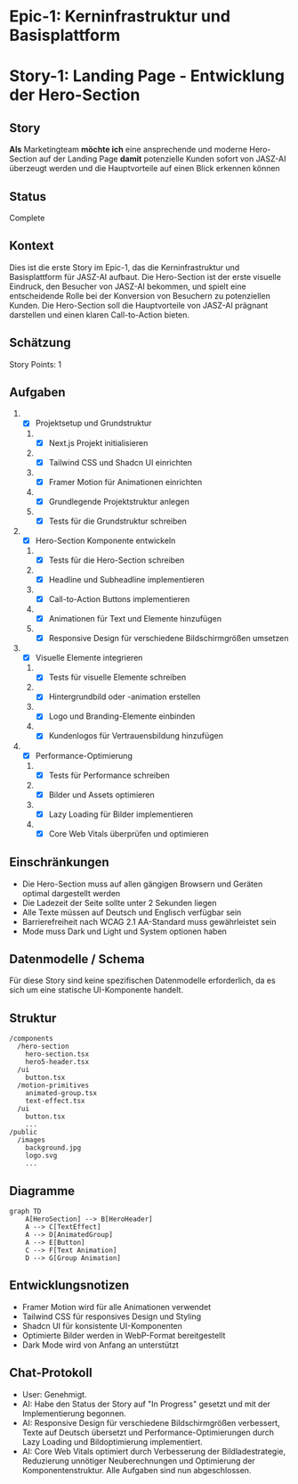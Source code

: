 # Epic-1: Kerninfrastruktur und Basisplattform
# Story-1: Landing Page - Entwicklung der Hero-Section

## Story

**Als** Marketingteam
**möchte ich** eine ansprechende und moderne Hero-Section auf der Landing Page
**damit** potenzielle Kunden sofort von JASZ-AI überzeugt werden und die Hauptvorteile auf einen Blick erkennen können

## Status

Complete

## Kontext

Dies ist die erste Story im Epic-1, das die Kerninfrastruktur und Basisplattform für JASZ-AI aufbaut. Die Hero-Section ist der erste visuelle Eindruck, den Besucher von JASZ-AI bekommen, und spielt eine entscheidende Rolle bei der Konversion von Besuchern zu potenziellen Kunden. Die Hero-Section soll die Hauptvorteile von JASZ-AI prägnant darstellen und einen klaren Call-to-Action bieten.

## Schätzung

Story Points: 1

## Aufgaben

1. - [X] Projektsetup und Grundstruktur
   1. - [X] Next.js Projekt initialisieren
   2. - [X] Tailwind CSS und Shadcn UI einrichten
   3. - [X] Framer Motion für Animationen einrichten
   4. - [X] Grundlegende Projektstruktur anlegen
   5. - [X] Tests für die Grundstruktur schreiben

2. - [X] Hero-Section Komponente entwickeln
   1. - [X] Tests für die Hero-Section schreiben
   2. - [X] Headline und Subheadline implementieren
   3. - [X] Call-to-Action Buttons implementieren
   4. - [X] Animationen für Text und Elemente hinzufügen
   5. - [X] Responsive Design für verschiedene Bildschirmgrößen umsetzen

3. - [X] Visuelle Elemente integrieren
   1. - [X] Tests für visuelle Elemente schreiben
   2. - [X] Hintergrundbild oder -animation erstellen
   3. - [X] Logo und Branding-Elemente einbinden
   4. - [X] Kundenlogos für Vertrauensbildung hinzufügen

4. - [X] Performance-Optimierung
   1. - [X] Tests für Performance schreiben
   2. - [X] Bilder und Assets optimieren
   3. - [X] Lazy Loading für Bilder implementieren
   4. - [X] Core Web Vitals überprüfen und optimieren

## Einschränkungen

- Die Hero-Section muss auf allen gängigen Browsern und Geräten optimal dargestellt werden
- Die Ladezeit der Seite sollte unter 2 Sekunden liegen
- Alle Texte müssen auf Deutsch und Englisch verfügbar sein
- Barrierefreiheit nach WCAG 2.1 AA-Standard muss gewährleistet sein
- Mode muss Dark und Light und System optionen haben

## Datenmodelle / Schema

Für diese Story sind keine spezifischen Datenmodelle erforderlich, da es sich um eine statische UI-Komponente handelt.

## Struktur

```
/components
  /hero-section
    hero-section.tsx
    hero5-header.tsx
  /ui
    button.tsx
  /motion-primitives
    animated-group.tsx
    text-effect.tsx
  /ui
    button.tsx
    ...
/public
  /images
    background.jpg
    logo.svg
    ...
```

## Diagramme

```mermaid
graph TD
    A[HeroSection] --> B[HeroHeader]
    A --> C[TextEffect]
    A --> D[AnimatedGroup]
    A --> E[Button]
    C --> F[Text Animation]
    D --> G[Group Animation]
```

## Entwicklungsnotizen

- Framer Motion wird für alle Animationen verwendet
- Tailwind CSS für responsives Design und Styling
- Shadcn UI für konsistente UI-Komponenten
- Optimierte Bilder werden in WebP-Format bereitgestellt
- Dark Mode wird von Anfang an unterstützt

## Chat-Protokoll

- User: Genehmigt.
- AI: Habe den Status der Story auf "In Progress" gesetzt und mit der Implementierung begonnen.
- AI: Responsive Design für verschiedene Bildschirmgrößen verbessert, Texte auf Deutsch übersetzt und Performance-Optimierungen durch Lazy Loading und Bildoptimierung implementiert.
- AI: Core Web Vitals optimiert durch Verbesserung der Bildladestrategie, Reduzierung unnötiger Neuberechnungen und Optimierung der Komponentenstruktur. Alle Aufgaben sind nun abgeschlossen. 